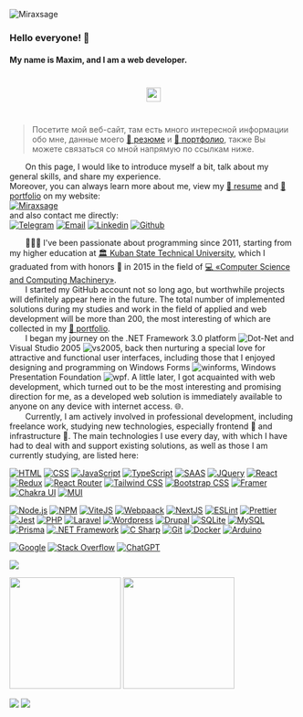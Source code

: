 
![Miraxsage](https://github.com/miraxsage/miraxsage/assets/98733648/78b9dc76-1af5-430d-8868-de017e2157a5)

### Hello everyone! 👋
#### My name is Maxim, and I am a web developer.

<div align="center" style="margin: 40px 0">
   <a href="https://github.com/romankh3/github-profile-views-counter">
       <img height="25px" src="https://komarev.com/ghpvc/?username=miraxsage&color=7951c8">
   </a>
</div>

>Посетите мой веб-сайт, там есть много интересной информации обо мне, данные моего <a target="_blank" href="miraxsage.ru">📝 резюме</a> и <a target="_blank" href="miraxsage.ru">💼 портфолио</a>, также Вы можете связаться со мной напрямую по ссылкам ниже.


&nbsp;&nbsp;&nbsp;&nbsp;&nbsp;&nbsp;&nbsp;On this page, I would like to introduce myself a bit, talk about my general skills, and share my experience.<br/>
Moreover, you can always learn more about me, view my <a target="_blank" href="miraxsage.ru">📝 resume</a> and <a target="_blank" href="miraxsage.ru">💼 portfolio</a> on my website:<br/>
<a target="_blank" href="miraxsage.ru"><img alt="Miraxsage" src="https://github.com/miraxsage/miraxsage/assets/98733648/b19b3178-4062-4480-bd7d-c7f81e773e60"></a><br/>
and also contact me directly:<br/>
<a target="_blank" href="https://t.me/miraxsage"><img alt="Telegram" src="https://img.shields.io/badge/Telegram-2CA5E0?style=for-the-badge&logo=telegram&logoColor=white"></a>
<a target="_blank" href="mailto:manin.maxim@mail.ru"><img alt="Email" src="https://img.shields.io/badge/email-015aff?style=for-the-badge&logo=mail.ru&logoColor=ff9a00"></a>
<a target="_blank" href="https://www.linkedin.com/in/manin-maxim-ba74a6221/"><img alt="Linkedin" src="https://img.shields.io/badge/LinkedIn-0077B5?style=for-the-badge&logo=linkedin&logoColor=white"></a>
<a target="_blank" href="https://github.com/miraxsage"><img alt="Github" src="https://img.shields.io/badge/GitHub-100000?style=for-the-badge&logo=github&logoColor=white"></a>

&nbsp;&nbsp;&nbsp;&nbsp;&nbsp;&nbsp;&nbsp;👨🏻‍💻 I've been passionate about programming since 2011, starting from my higher education at <a target="_blank" href="https://kubstu.ru">🏛️ Kuban State Technical University</a>, which I graduated from with honors 📕 in 2015 in the field of <a target="_blank" href="https://kubstu.ru/s-214">💻 «Computer Science and Computing Machinery»</a>.</br>
&nbsp;&nbsp;&nbsp;&nbsp;&nbsp;&nbsp;&nbsp;I started my GitHub account not so long ago, but worthwhile projects will definitely appear here in the future. The total number of implemented solutions during my studies and work in the field of applied and web development will be more than 200, the most interesting of which are collected in my <a target="_blank" href="miraxsage.ru">🔗 portfolio</a>.</br> 
&nbsp;&nbsp;&nbsp;&nbsp;&nbsp;&nbsp;&nbsp;I began my journey on the .NET Framework 3.0 platform ![Dot-Net](https://github.com/miraxsage/miraxsage/assets/98733648/cc61d47a-ca26-4bf9-9e9a-e6833f8a9a4a) and Visual Studio 2005 ![vs2005](https://github.com/miraxsage/miraxsage/assets/98733648/0c82288a-88b7-4010-96c4-227711a3364a), back then nurturing a special love for attractive and functional user interfaces, including those that I enjoyed designing and programming on Windows Forms ![winforms](https://github.com/miraxsage/miraxsage/assets/98733648/1cdb31c1-3c4c-4a69-92e4-1f9199b10857),
 Windows Presentation Foundation ![wpf](https://github.com/miraxsage/miraxsage/assets/98733648/8d7c895a-a8b9-4820-8878-d842a936507e). A little later, I got acquainted with web development, which turned out to be the most interesting and promising direction for me, as a developed web solution is immediately available to anyone on any device with internet access. 🌐.</br> 
&nbsp;&nbsp;&nbsp;&nbsp;&nbsp;&nbsp;&nbsp;Currently, I am actively involved in professional development, including freelance work, studying new technologies, especially frontend 📱 and infrastructure 🦾.
The main technologies I use every day, with which I have had to deal with and support existing solutions, as well as those I am currently studying, are listed here:

<a target="_blank" href="https://html.spec.whatwg.org/multipage/"><img alt="HTML" src="https://img.shields.io/badge/HTML5-E34F26?style=for-the-badge&logo=html5&logoColor=white"></a>
<a target="_blank" href="https://www.w3.org/Style/CSS/specs.en.html"><img alt="CSS" src="https://img.shields.io/badge/CSS3-1572B6?style=for-the-badge&logo=css3&logoColor=white"></a>
<a target="_blank" href="https://262.ecma-international.org/"><img alt="JavaScript" src="https://img.shields.io/badge/JavaScript-F7DF1E?style=for-the-badge&logo=javascript&logoColor=black"></a>
<a target="_blank" href="https://typescript-handbook.ru/"><img alt="TypeScript" src="https://img.shields.io/badge/TypeScript-007ACC?style=for-the-badge&logo=typescript&logoColor=white"></a>
<a target="_blank" href="https://sass-lang.com/documentation/"><img alt="SAAS" src="https://img.shields.io/badge/SASS-hotpink.svg?style=for-the-badge&logo=SASS&logoColor=white"></a>
<a target="_blank" href="https://jquery.com/"><img alt="JQuery" src="https://img.shields.io/badge/jQuery-0769AD?style=for-the-badge&logo=jquery&logoColor=white"></a>
<a target="_blank" href="https://react.dev/"><img alt="React" src="https://img.shields.io/badge/React-20232A?style=for-the-badge&logo=react&logoColor=61DAFB"></a>
<a target="_blank" href="https://redux.js.org/"><img alt="Redux" src="https://img.shields.io/badge/Redux-593D88?style=for-the-badge&logo=redux&logoColor=white"></a>
<a target="_blank" href="https://reactrouter.com/en/main"><img alt="React Router" src="https://img.shields.io/badge/React_Router-CA4245?style=for-the-badge&logo=react-router&logoColor=white"></a>
<a target="_blank" href="https://tailwindcss.com/"><img alt="Tailwind CSS" src="https://img.shields.io/badge/Tailwind_CSS-38B2AC?style=for-the-badge&logo=tailwind-css&logoColor=white"></a>
<a target="_blank" href="https://getbootstrap.com/"><img alt="Bootstrap CSS" src="https://img.shields.io/badge/bootstrap-%238511FA.svg?style=for-the-badge&logo=bootstrap&logoColor=white"></a>
<a target="_blank" href="https://www.framer.com/"><img alt="Framer" src="https://img.shields.io/badge/Framer-black?style=for-the-badge&logo=framer&logoColor=blue"></a>
<a target="_blank" href="https://v2.chakra-ui.com/"><img alt="Chakra UI" src="https://img.shields.io/badge/chakra-%234ED1C5.svg?style=for-the-badge&logo=chakraui&logoColor=white"></a>
<a target="_blank" href="https://mui.com/"><img alt="MUI" src="https://img.shields.io/badge/MUI-%230081CB.svg?style=for-the-badge&logo=mui&logoColor=white"></a>


<a target="_blank" href="https://nodejs.org/api/all.html"><img alt="Node.js" src="https://img.shields.io/badge/Node.js-43853D?style=for-the-badge&logo=node.js&logoColor=white"></a>
<a target="_blank" href="https://www.npmjs.com/"><img alt="NPM" src="https://img.shields.io/badge/NPM-%23CB3837.svg?style=for-the-badge&logo=npm&logoColor=white"></a>
<a target="_blank" href="https://vitejs.dev/"><img alt="ViteJS" src="https://img.shields.io/badge/vite-%23646CFF.svg?style=for-the-badge&logo=vite&logoColor=white"></a>
<a target="_blank" href="https://webpack.js.org/"><img alt="Webpaack" src="https://img.shields.io/badge/webpack-%238DD6F9.svg?style=for-the-badge&logo=webpack&logoColor=black"></a>
<a target="_blank" href="https://nextjs.org/"><img alt="NextJS" src="https://img.shields.io/badge/Next-black?style=for-the-badge&logo=next.js&logoColor=white"></a>
<a target="_blank" href="https://eslint.org/"><img alt="ESLint" src="https://img.shields.io/badge/ESLint-4B3263?style=for-the-badge&logo=eslint&logoColor=white"></a>
<a target="_blank" href="https://prettier.io/"><img alt="Prettier" src="https://img.shields.io/badge/prettier-334653?style=for-the-badge&logo=prettier&logoColor=white"></a>
<a target="_blank" href="https://jestjs.io/ru/"><img alt="Jest" src="https://img.shields.io/badge/-jest-%23C21325?style=for-the-badge&logo=jest&logoColor=white"></a>
<a target="_blank" href="https://www.php.net/docs.php"><img alt="PHP" src="https://img.shields.io/badge/PHP-777BB4?style=for-the-badge&logo=php&logoColor=white"></a>
<a target="_blank" href="https://laravel.com/"><img alt="Laravel" src="https://img.shields.io/badge/Laravel-FF2D20?style=for-the-badge&logo=laravel&logoColor=white"></a>
<a target="_blank" href="https://wordpress.org/documentation/"><img alt="Wordpress" src="https://img.shields.io/badge/WordPress-%23117AC9.svg?style=for-the-badge&logo=WordPress&logoColor=white"></a>
<a target="_blank" href="https://www.drupal.org/"><img alt="Drupal" src="https://img.shields.io/badge/drupal-%230678BE.svg?style=for-the-badge&logo=drupal&logoColor=white"></a>
<a target="_blank" href="https://www.sqlite.org/"><img alt="SQLite" src="https://img.shields.io/badge/SQLite-07405E?style=for-the-badge&logo=sqlite&logoColor=white"></a>
<a target="_blank" href="https://www.mysql.com/"><img alt="MySQL" src="https://img.shields.io/badge/mysql-4479A1.svg?style=for-the-badge&logo=mysql&logoColor=white"></a>
<a target="_blank" href="https://www.prisma.io/docs/"><img alt="Prisma" src="https://img.shields.io/badge/Prisma-3982CE?style=for-the-badge&logo=Prisma&logoColor=white"></a>
<a target="_blank" href="https://learn.microsoft.com/en-us/dotnet/framework/"><img alt=".NET Framework" src="https://img.shields.io/badge/.NET-5C2D91?style=for-the-badge&logo=.net&logoColor=white"></a>
<a target="_blank" href="https://learn.microsoft.com/en-us/dotnet/csharp/"><img alt="C Sharp" src="https://img.shields.io/badge/C%23-239120?style=for-the-badge&logo=c-sharp&logoColor=white"></a>
<a target="_blank" href="https://git-scm.com/"><img alt="Git" src="https://img.shields.io/badge/git-%23F05033.svg?style=for-the-badge&logo=git&logoColor=white"></a>
<a target="_blank" href="https://www.docker.com/"><img alt="Docker" src="https://img.shields.io/badge/docker-%230db7ed.svg?style=for-the-badge&logo=docker&logoColor=white"></a>
<a target="_blank" href="https://www.arduino.cc/"><img alt="Arduino" src="https://img.shields.io/badge/-Arduino-00979D?style=for-the-badge&logo=Arduino&logoColor=white"></a>

<a target="_blank" href="https://www.google.com/"><img alt="Google" src="https://img.shields.io/badge/google-4285F4?style=for-the-badge&logo=google&logoColor=white"></a>
<a target="_blank" href="https://stackoverflow.com/"><img alt="Stack Overflow" src="https://img.shields.io/badge/stack%20overflow-eb781d?style=for-the-badge&logo=stack-overflow&logoColor=white"></a>
<a target="_blank" href="https://openai.com/chatgpt"><img alt="ChatGPT" src="https://img.shields.io/badge/chatGPT-74aa9c?style=for-the-badge&logo=openai&logoColor=white"></a>

<p>
<img src="http://github-profile-summary-cards.vercel.app/api/cards/profile-details?username=miraxsage&theme=shades_of_purple"/>
</p>

<p>
  <img height="195" src="http://github-profile-summary-cards.vercel.app/api/cards/stats?username=miraxsage&theme=shades_of_purple"/>
  <img height="195" src="http://github-profile-summary-cards.vercel.app/api/cards/productive-time?username=miraxsage&theme=shades_of_purple&utcOffset=3"/>
</p>

<p>
  <img src="http://github-profile-summary-cards.vercel.app/api/cards/repos-per-language?username=miraxsage&theme=shades_of_purple"/>
  <img src="http://github-profile-summary-cards.vercel.app/api/cards/most-commit-language?username=miraxsage&theme=shades_of_purple"/>
</p>
